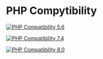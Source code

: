 # PHP Compytibility


[![PHP Compatibility 5.6](https://github.com/kanboard-ng/PluginManager/actions/workflows/php-compatibility-5.6.yaml/badge.svg?branch=main&event=push)](https://github.com/kanboard-ng/PluginManager/actions/workflows/php-compatibility-5.6.yaml)

[![PHP Compatibility 7.4](https://github.com/kanboard-ng/PluginManager/actions/workflows/php-compatibility-7.4.yaml/badge.svg?branch=main&event=push)](https://github.com/kanboard-ng/PluginManager/actions/workflows/php-compatibility-7.4.yaml)

[![PHP Compatibility 8.0](https://github.com/kanboard-ng/PluginManager/actions/workflows/php-compatibility-8.0.yaml/badge.svg?branch=main&event=push)](https://github.com/kanboard-ng/PluginManager/actions/workflows/php-compatibility-8.0.yaml)
